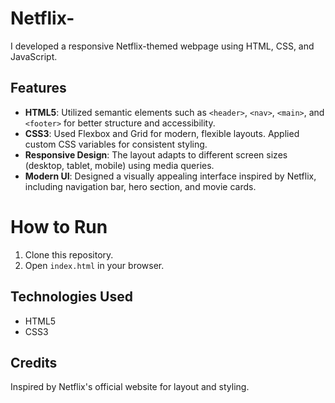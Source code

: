 # Netflix-

I developed a responsive Netflix-themed webpage using HTML, CSS, and JavaScript.

## Features

- **HTML5**: Utilized semantic elements such as `<header>`, `<nav>`, `<main>`, and `<footer>` for better structure and accessibility.
- **CSS3**: Used Flexbox and Grid for modern, flexible layouts. Applied custom CSS variables for consistent styling.
- **Responsive Design**: The layout adapts to different screen sizes (desktop, tablet, mobile) using media queries.
- **Modern UI**: Designed a visually appealing interface inspired by Netflix, including navigation bar, hero section, and movie cards.

# How to Run

1. Clone this repository.
2. Open `index.html` in your browser.

## Technologies Used

- HTML5
- CSS3

## Credits

Inspired by Netflix's official website for layout and styling.
